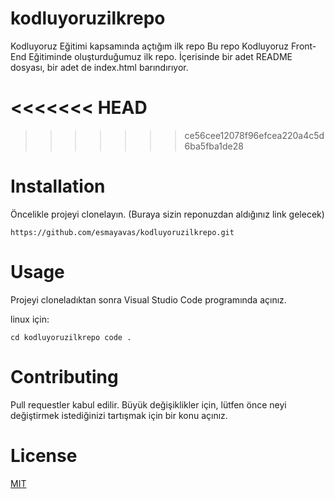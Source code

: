 # kodluyoruzilkrepo
Kodluyoruz Eğitimi kapsamında açtığım ilk repo
Bu repo Kodluyoruz Front-End Eğitiminde oluşturduğumuz ilk repo. İçerisinde bir adet README dosyası, bir adet de index.html barındırıyor.

<<<<<<< HEAD
=======

>>>>>>> ce56cee12078f96efcea220a4c5d6ba5fba1de28
# Installation

Öncelikle projeyi clonelayın. (Buraya sizin reponuzdan aldığınız link gelecek)

```https://github.com/esmayavas/kodluyoruzilkrepo.git```

# Usage
Projeyi cloneladıktan sonra Visual Studio Code programında açınız.

linux için:

```cd kodluyoruzilkrepo code .```
# Contributing 
Pull requestler kabul edilir. Büyük değişiklikler için, lütfen önce neyi değiştirmek istediğinizi tartışmak için bir konu açınız.
# License 
[MIT](https://choosealicense.com/licenses/mit/)
